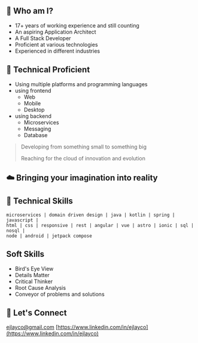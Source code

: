 ## :book: Who am I?

- 17+ years of working experience and still counting
- An aspiring Application Architect
- A Full Stack Developer
- Proficient at various technologies
- Experienced in different industries

## :wrench: Technical Proficient

- Using multiple platforms and programming languages
- using frontend
    - Web
    - Mobile
    - Desktop
- using backend
    - Microservices
    - Messaging
    - Database

> Developing from something small to something big
>
> Reaching for the cloud of innovation and evolution
>

## :cloud: Bringing your imagination into reality

## :hammer: Technical Skills

```
microservices | domain driven design | java | kotlin | spring | javascript |
html | css | responsive | rest | angular | vue | astro | ionic | sql | nosql |
node | android | jetpack compose
```

## Soft Skills

- Bird's Eye View
- Details Matter
- Critical Thinker
- Root Cause Analysis
- Conveyor of problems and solutions

## :email: Let's Connect

[ejlayco@gmail.com](mailto:ejlayco@gmail.com)
[https://www.linkedin.com/in/ejlayco](https://www.linkedin.com/in/ejlayco)

<!--
**psycotrompus/psycotrompus** is a ✨ _special_ ✨ repository because its `README.md` (this file) appears on your GitHub profile.

Here are some ideas to get you started:

- 🔭 I’m currently working on ...
- 🌱 I’m currently learning ...
- 👯 I’m looking to collaborate on ...
- 🤔 I’m looking for help with ...
- 💬 Ask me about ...
- 📫 How to reach me: ...
- 😄 Pronouns: ...
- ⚡ Fun fact: ...
-->

